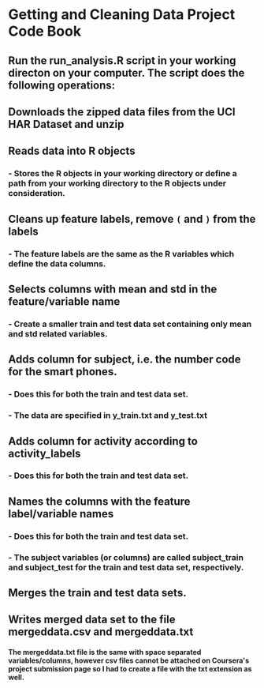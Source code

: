 Getting and Cleaning Data Project Code Book
========================================================

## Run the run_analysis.R script in your working directon on your computer. The script does the following operations:

## Downloads the zipped data files from the UCI HAR Dataset and unzip

## Reads data into R objects 
### - Stores the R objects in your working directory or define a path from your working directory to the R objects under consideration.  

## Cleans up feature labels, remove `(` and `)` from the labels
### - The feature labels are the same as the R variables which define the data columns.

## Selects columns with mean and std in the feature/variable name
### - Create a smaller train and test data set containing only mean and std related variables. 

## Adds column for subject, i.e. the number code for the smart phones.
### - Does this for both the train and test data set.
### - The data are specified in y_train.txt and y_test.txt

## Adds column for activity according to activity_labels
### - Does this for both the train and test data set.

## Names the columns with the feature label/variable names
### - Does this for both the train and test data set.
### - The subject variables (or columns) are called subject_train and subject_test for the train and test data set, respectively.

## Merges the train and test data sets.

## Writes merged data set to the file mergeddata.csv and mergeddata.txt
#### The mergeddata.txt file is the same with space separated variables/columns, however csv files cannot be attached on Coursera's project submission page so I had to create a file with the txt extension as well.   


